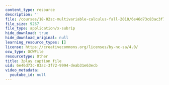 ```yaml
---
content_type: resource
description: ''
file: /courses/18-02sc-multivariable-calculus-fall-2010/6e46d73c83ac3f729994deab31e63ecb_rtEaK_Jp7zU.srt
file_size: 9257
file_type: application/x-subrip
hide_download: true
hide_download_original: null
learning_resource_types: []
license: https://creativecommons.org/licenses/by-nc-sa/4.0/
ocw_type: OCWFile
resourcetype: Other
title: 3play caption file
uid: 6e46d73c-83ac-3f72-9994-deab31e63ecb
video_metadata:
  youtube_id: null
---
```


